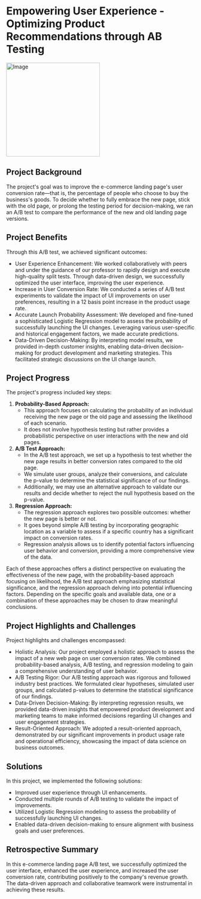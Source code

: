 # Empowering User Experience - Optimizing Product Recommendations through AB Testing


<p>
  <img src="https://github.com/datoujinggzj/DS_Project_Portfolio/assets/99417740/8499b84a-99b9-4890-b316-f5f4cd900bec" alt="Image" width="250" height="250">
</p>


## Project Background

The project's goal was to improve the e-commerce landing page's user conversion rate—that is, the percentage of people who choose to buy the business's goods. To decide whether to fully embrace the new page, stick with the old page, or prolong the testing period for decision-making, we ran an A/B test to compare the performance of the new and old landing page versions.

## Project Benefits

Through this A/B test, we achieved significant outcomes:

- User Experience Enhancement: We worked collaboratively with peers and under the guidance of our professor to rapidly design and execute high-quality split tests. Through data-driven design, we successfully optimized the user interface, improving the user experience.
- Increase in User Conversion Rate: We conducted a series of A/B test experiments to validate the impact of UI improvements on user preferences, resulting in a 12 basis point increase in the product usage rate.
- Accurate Launch Probability Assessment: We developed and fine-tuned a sophisticated Logistic Regression model to assess the probability of successfully launching the UI changes. Leveraging various user-specific and historical engagement factors, we made accurate predictions.
- Data-Driven Decision-Making: By interpreting model results, we provided in-depth customer insights, enabling data-driven decision-making for product development and marketing strategies. This facilitated strategic discussions on the UI change launch.

## Project Progress

The project's progress included key steps:

1. **Probability-Based Approach:**
   - This approach focuses on calculating the probability of an individual receiving the new page or the old page and assessing the likelihood of each scenario.
   - It does not involve hypothesis testing but rather provides a probabilistic perspective on user interactions with the new and old pages.
2. **A/B Test Approach:**
   - In the A/B test approach, we set up a hypothesis to test whether the new page results in better conversion rates compared to the old page.
   - We simulate user groups, analyze their conversions, and calculate the p-value to determine the statistical significance of our findings.
   - Additionally, we may use an alternative approach to validate our results and decide whether to reject the null hypothesis based on the p-value.
3. **Regression Approach:**
   - The regression approach explores two possible outcomes: whether the new page is better or not.
   - It goes beyond simple A/B testing by incorporating geographic location as a variable to assess if a specific country has a significant impact on conversion rates.
   - Regression analysis allows us to identify potential factors influencing user behavior and conversion, providing a more comprehensive view of the data.

Each of these approaches offers a distinct perspective on evaluating the effectiveness of the new page, with the probability-based approach focusing on likelihood, the A/B test approach emphasizing statistical significance, and the regression approach delving into potential influencing factors. Depending on the specific goals and available data, one or a combination of these approaches may be chosen to draw meaningful conclusions.

## Project Highlights and Challenges

Project highlights and challenges encompassed:

- Holistic Analysis: Our project employed a holistic approach to assess the impact of a new web page on user conversion rates. We combined probability-based analysis, A/B testing, and regression modeling to gain a comprehensive understanding of user behavior.
- A/B Testing Rigor: Our A/B testing approach was rigorous and followed industry best practices. We formulated clear hypotheses, simulated user groups, and calculated p-values to determine the statistical significance of our findings.
- Data-Driven Decision-Making: By interpreting regression results, we provided data-driven insights that empowered product development and marketing teams to make informed decisions regarding UI changes and user engagement strategies.
- Result-Oriented Approach: We adopted a result-oriented approach, demonstrated by our significant improvements in product usage rate and operational efficiency, showcasing the impact of data science on business outcomes.

## Solutions 

In this project, we implemented the following solutions:

- Improved user experience through UI enhancements.
- Conducted multiple rounds of A/B testing to validate the impact of improvements.
- Utilized Logistic Regression modeling to assess the probability of successfully launching UI changes.
- Enabled data-driven decision-making to ensure alignment with business goals and user preferences.

## Retrospective Summary

In this e-commerce landing page A/B test, we successfully optimized the user interface, enhanced the user experience, and increased the user conversion rate, contributing positively to the company's revenue growth. The data-driven approach and collaborative teamwork were instrumental in achieving these results.
